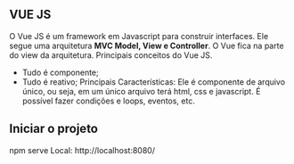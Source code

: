 ## VUE JS
O Vue JS é um framework em Javascript para construir interfaces. Ele segue uma arquitetura <strong>MVC Model, View e Controller</strong>. O Vue fica na parte do view da arquitetura. Principais conceitos do Vue JS.
* Tudo é componente;
* Tudo é reativo;
Principais Características:
Ele é componente de arquivo único, ou seja, em um único arquivo terá html, css e javascript.
É possível fazer condições e loops, eventos, etc.

## Iniciar o projeto
npm serve
Local:   http://localhost:8080/


